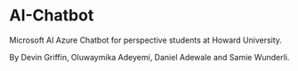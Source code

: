 # AI-Chatbot
Microsoft AI Azure Chatbot for perspective students at Howard University.

By Devin Griffin, Oluwaymika Adeyemi, Daniel Adewale and Samie Wunderli.

